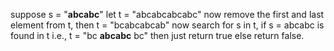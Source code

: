 suppose s = "**abcabc**"
let t = "abcabcabcabc"
now remove the first and last element from t,
then t = "bcabcabcab"
now search for s in t,
if s = abcabc is found in t i.e., t = "bc **abcabc** bc"
then just return true
else return false.